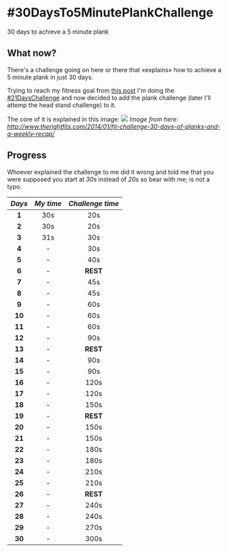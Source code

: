 # #30DaysTo5MinutePlankChallenge
30 days to achieve a 5 minute plank

## What now?
There's a challenge going on here or there that «explains» how to achieve a 5 minute plank in just 30 days.

Trying to reach my fitness goal from [this post][resolutions] I'm doing the [#21DaysChallenge][21days] and now decided to add the plank challenge (later I'll attemp the head stand challenge) to it.

The core of it is explained in this image:
![](http://www.therightfits.com/wp-content/uploads/2014/01/challenge.jpg4.png)
_Image from here: http://www.therightfits.com/2014/01/fit-challenge-30-days-of-planks-and-a-weekly-recap/_

## Progress
Whoever explained the challenge to me did it wrong and told me that you were supposed you start at *30s* instead of *20s* so bear with me; is not a typo.

| *Days* | *My time* | *Challenge time* |
|:------:|:---------:|:----------------:|
|  __1__ | 30s | 20s |
|  __2__ | 30s | 20s |
|  __3__ | 31s | 30s |
|  __4__ | - | 30s |
|  __5__ | - | 40s |
|  __6__ | - | __REST__ |
|  __7__ | - | 45s |
|  __8__ | - | 45s |
|  __9__ | - | 60s |
| __10__ | - | 60s |
| __11__ | - | 60s |
| __12__ | - | 90s |
| __13__ | - | __REST__ |
| __14__ | - | 90s |
| __15__ | - | 90s |
| __16__ | - | 120s |
| __17__ | - | 120s |
| __18__ | - | 150s |
| __19__ | - | __REST__ |
| __20__ | - | 150s |
| __21__ | - | 150s |
| __22__ | - | 180s |
| __23__ | - | 180s |
| __24__ | - | 210s |
| __25__ | - | 210s |
| __26__ | - | __REST__ |
| __27__ | - | 240s |
| __28__ | - | 240s |
| __29__ | - | 270s |
| __30__ | - | 300s |

[resolutions]:http://estebantorr.es/blog/2014/12/31/new-year-resolutions/
[21days]:http://estebantorr.es/blog/2015/07/30/21DaysChallenge/
